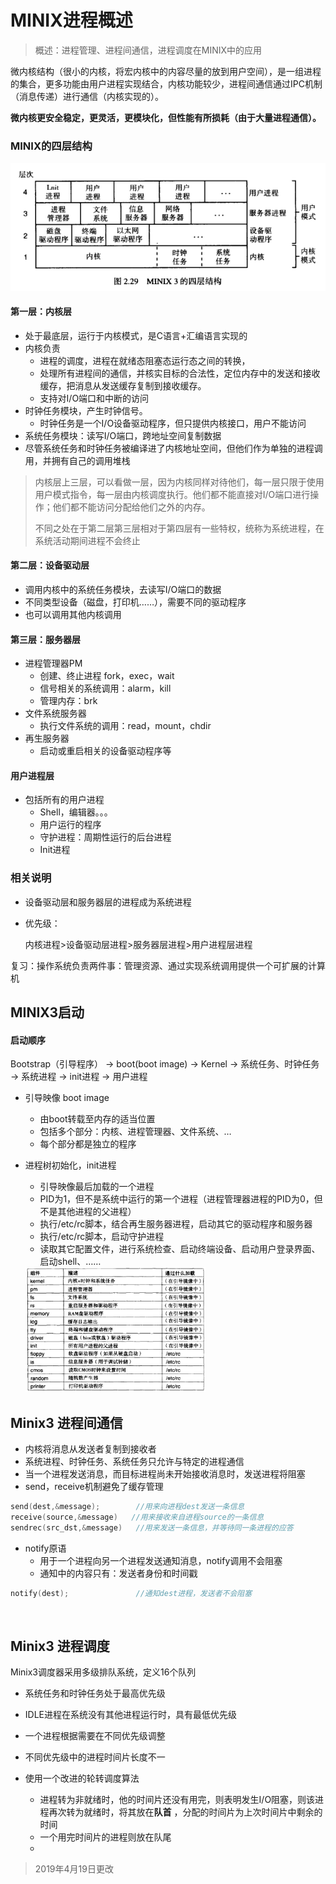 # MINIX进程概述

> 概述：进程管理、进程间通信，进程调度在MINIX中的应用

微内核结构（很小的内核，将宏内核中的内容尽量的放到用户空间），是一组进程的集合，更多功能由用户进程实现结合，内核功能较少，进程间通信通过IPC机制（消息传递）进行通信（内核实现的）。

**微内核更安全稳定，更灵活，更模块化，但性能有所损耗（由于大量进程通信）。**

### MINIX的四层结构

![层次](层次.PNG)

#### 第一层：内核层

- 处于最底层，运行于内核模式，是C语言+汇编语言实现的
- 内核负责
  - 进程的调度，进程在就绪态阻塞态运行态之间的转换，
  - 处理所有进程间的通信，并核实目标的合法性，定位内存中的发送和接收缓存，把消息从发送缓存复制到接收缓存。
  - 支持对I/O端口和中断的访问
- 时钟任务模块，产生时钟信号。
  - 时钟任务是一个I/O设备驱动程序，但只提供内核接口，用户不能访问
- 系统任务模块：读写I/O端口，跨地址空间复制数据
- 尽管系统任务和时钟任务被编译进了内核地址空间，但他们作为单独的进程调用，并拥有自己的调用堆栈

> 内核层上三层，可以看做一层，因为内核同样对待他们，每一层只限于使用用户模式指令，每一层由内核调度执行。他们都不能直接对I/O端口进行操作；他们都不能访问分配给他们之外的内存。
>
> 不同之处在于第二层第三层相对于第四层有一些特权，统称为系统进程，在系统活动期间进程不会终止

#### 第二层：设备驱动层

- 调用内核中的系统任务模块，去读写I/O端口的数据
- 不同类型设备（磁盘，打印机……），需要不同的驱动程序
- 也可以调用其他内核调用

#### 第三层：服务器层

- 进程管理器PM
  - 创建、终止进程 fork，exec，wait
  - 信号相关的系统调用：alarm，kill
  - 管理内存：brk
- 文件系统服务器
  - 执行文件系统的调用：read，mount，chdir
- 再生服务器
  - 启动或重启相关的设备驱动程序等

#### 用户进程层

- 包括所有的用户进程
  - Shell，编辑器。。。
  - 用户运行的程序
  - 守护进程：周期性运行的后台进程
  - Init进程

### 相关说明

- 设备驱动层和服务器层的进程成为系统进程

- 优先级：

  内核进程>设备驱动层进程>服务器层进程>用户进程层进程

复习：操作系统负责两件事：管理资源、通过实现系统调用提供一个可扩展的计算机

## MINIX3启动

#### 启动顺序

Bootstrap（引导程序） -> boot(boot image) -> Kernel -> 系统任务、时钟任务 -> 系统进程 -> init进程 -> 用户进程

- 引导映像 boot image

  - 由boot转载至内存的适当位置
  - 包括多个部分：内核、进程管理器、文件系统、…
  - 每个部分都是独立的程序

- 进程树初始化，init进程

  - 引导映像最后加载的一个进程
  - PID为1，但不是系统中运行的第一个进程（进程管理器进程的PID为0，但不是其他进程的父进程）
  - 执行/etc/rc脚本，结合再生服务器进程，启动其它的驱动程序和服务器
  - 执行/etc/rc脚本，启动守护进程
  - 读取其它配置文件，进行系统检查、启动终端设备、启动用户登录界面、启动shell、……

  <img src="启动.png" width=60%>

## Minix3 进程间通信

- 内核将消息从发送者复制到接收者
- 系统进程、时钟任务、系统任务只允许与特定的进程通信
- 当一个进程发送消息，而目标进程尚未开始接收消息时，发送进程将阻塞
- send，receive机制避免了缓存管理

```c
send(dest,&message);		//用来向进程dest发送一条信息
receive(source,&message)   //用来接收来自进程source的一条信息
sendrec(src_dst,&message)   //用来发送一条信息，并等待同一条进程的应答
```

- notify原语
  - 用于一个进程向另一个进程发送通知消息，notify调用不会阻塞
  - 通知中的内容只有：发送者身份和时间戳

```c
notify(dest);				//通知dest进程，发送者不会阻塞
```

​	

## Minix3 进程调度

Minix3调度器采用多级排队系统，定义16个队列

- 系统任务和时钟任务处于最高优先级
- IDLE进程在系统没有其他进程运行时，具有最低优先级
- 一个进程根据需要在不同优先级调整
- 不同优先级中的进程时间片长度不一

- 使用一个改进的轮转调度算法
  - 进程转为非就绪时，他的时间片还没有用完，则表明发生I/O阻塞，则该进程再次转为就绪时，将其放在**队首** ，分配的时间片为上次时间片中剩余的时间
  - 一个用完时间片的进程则放在队尾
  - 

>  2019年4月19日更改

